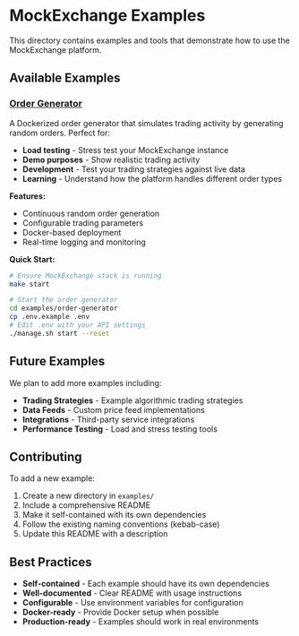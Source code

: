 # MockExchange Examples

This directory contains examples and tools that demonstrate how to use the MockExchange platform.

## Available Examples

### [Order Generator](./order-generator/)

A Dockerized order generator that simulates trading activity by generating random orders. Perfect for:

- **Load testing** - Stress test your MockExchange instance
- **Demo purposes** - Show realistic trading activity
- **Development** - Test your trading strategies against live data
- **Learning** - Understand how the platform handles different order types

**Features:**
- Continuous random order generation
- Configurable trading parameters
- Docker-based deployment
- Real-time logging and monitoring

**Quick Start:**
```bash
# Ensure MockExchange stack is running
make start

# Start the order generator
cd examples/order-generator
cp .env.example .env
# Edit .env with your API settings
./manage.sh start --reset
```

## Future Examples

We plan to add more examples including:

- **Trading Strategies** - Example algorithmic trading strategies
- **Data Feeds** - Custom price feed implementations
- **Integrations** - Third-party service integrations
- **Performance Testing** - Load and stress testing tools

## Contributing

To add a new example:

1. Create a new directory in `examples/`
2. Include a comprehensive README
3. Make it self-contained with its own dependencies
4. Follow the existing naming conventions (kebab-case)
5. Update this README with a description

## Best Practices

- **Self-contained** - Each example should have its own dependencies
- **Well-documented** - Clear README with usage instructions
- **Configurable** - Use environment variables for configuration
- **Docker-ready** - Provide Docker setup when possible
- **Production-ready** - Examples should work in real environments
